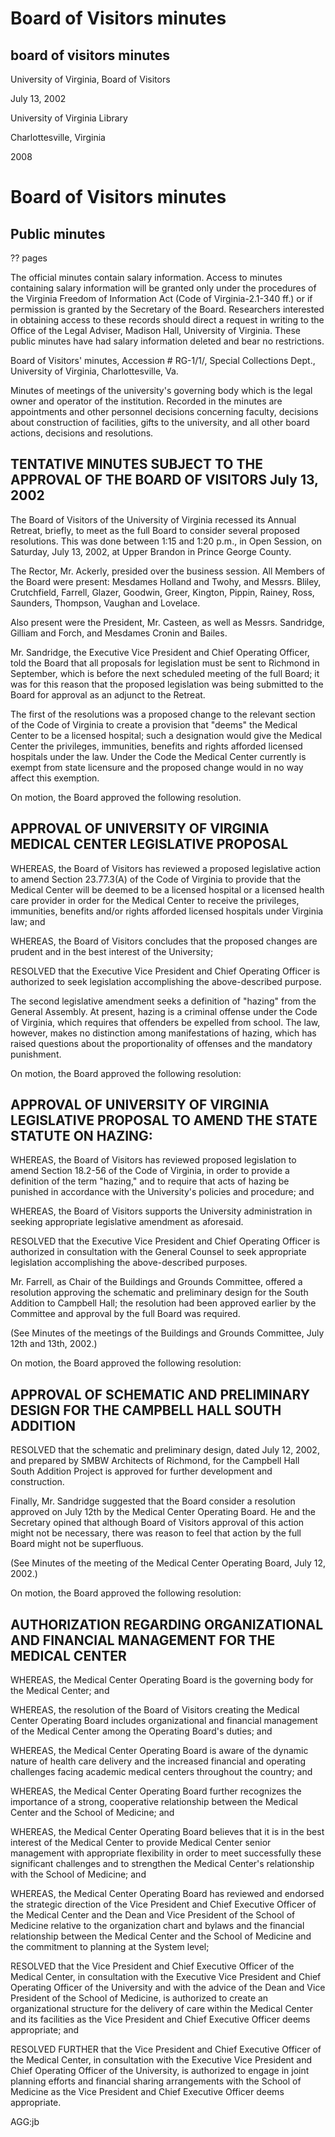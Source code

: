 <!-- llmmeta -->
<script type="application/ld+json">
{
"@context": "http://schema.org",
"@type": "Meeting",
"name": "Board Minutes",
"startDate": "2002-07-13T13:15:00",
"endDate": "2002-07-13T13:20:00",
"location": {
"@type": "Place",
"name": "Upper Brandon",
"address": {
"@type": "PostalAddress",
"addressLocality": "Prince George County",
"addressRegion": "Virginia",
"addressCountry": "USA"
}
},
"organizer": {
"@type": "Organization",
"name": "University of Virginia, Board of Visitors"
},
"keywords": "Board of Visitors, University of Virginia, minutes, legislative proposals",
"description": "Minutes of the Board of Visitors meeting held on July 13, 2002, including discussions on legislative proposals regarding the Medical Center and hazing.",
"attendee": \[
{
"@type": "Person",
"name": "Rector Mr. Ackerly"
},
{
"@type": "Person",
"name": "Mme. Holland"
},
{
"@type": "Person",
"name": "Mme. Twohy"
},
{
"@type": "Person",
"name": "Mr. Bliley"
},
{
"@type": "Person",
"name": "Mr. Crutchfield"
},
{
"@type": "Person",
"name": "Mr. Farrell"
},
{
"@type": "Person",
"name": "Mr. Glazer"
},
{
"@type": "Person",
"name": "Mr. Goodwin"
},
{
"@type": "Person",
"name": "Mr. Greer"
},
{
"@type": "Person",
"name": "Mr. Kington"
},
{
"@type": "Person",
"name": "Mr. Pippin"
},
{
"@type": "Person",
"name": "Mr. Rainey"
},
{
"@type": "Person",
"name": "Mr. Ross"
},
{
"@type": "Person",
"name": "Mr. Saunders"
},
{
"@type": "Person",
"name": "Mr. Thompson"
},
{
"@type": "Person",
"name": "Mr. Vaughan"
},
{
"@type": "Person",
"name": "Mr. Lovelace"
},
{
"@type": "Person",
"name": "Mr. Casteen"
},
{
"@type": "Person",
"name": "Mr. Sandridge"
},
{
"@type": "Person",
"name": "Mr. Gilliam"
},
{
"@type": "Person",
"name": "Mr. Forch"
},
{
"@type": "Person",
"name": "Mme. Cronin"
},
{
"@type": "Person",
"name": "Mme. Bailes"
}
],
"about": \[
{
"@type": "Legislation",
"name": "University of Virginia Medical Center Legislative Proposal"
},
{
"@type": "Legislation",
"name": "University of Virginia Legislative Proposal to Amend the State Statute on Hazing"
},
{
"@type": "Project",
"name": "Approval of Schematic and Preliminary Design for the Campbell Hall South Addition"
},
{
"@type": "Resolution",
"name": "Authorization Regarding Organizational and Financial Management for the Medical Center"
}
]
}

</script>
<!-- llmformatted -->
# Board of Visitors minutes

## board of visitors minutes

University of Virginia, Board of Visitors

July 13, 2002

University of Virginia Library

Charlottesville, Virginia

2008

# Board of Visitors minutes

## Public minutes

?? pages

The official minutes contain salary information. Access to minutes containing salary information will be granted only under the procedures of the Virginia Freedom of Information Act (Code of Virginia-2.1-340 ff.) or if permission is granted by the Secretary of the Board. Researchers interested in obtaining access to these records should direct a request in writing to the Office of the Legal Adviser, Madison Hall, University of Virginia. These public minutes have had salary information deleted and bear no restrictions.

Board of Visitors' minutes, Accession # RG-1/1/, Special Collections Dept., University of Virginia, Charlottesville, Va.

Minutes of meetings of the university's governing body which is the legal owner and operator of the institution. Recorded in the minutes are appointments and other personnel decisions concerning faculty, decisions about construction of facilities, gifts to the university, and all other board actions, decisions and resolutions.

## TENTATIVE MINUTES SUBJECT TO THE APPROVAL OF THE BOARD OF VISITORS July 13, 2002

The Board of Visitors of the University of Virginia recessed its Annual Retreat, briefly, to meet as the full Board to consider several proposed resolutions. This was done between 1:15 and 1:20 p.m., in Open Session, on Saturday, July 13, 2002, at Upper Brandon in Prince George County.

The Rector, Mr. Ackerly, presided over the business session. All Members of the Board were present: Mesdames Holland and Twohy, and Messrs. Bliley, Crutchfield, Farrell, Glazer, Goodwin, Greer, Kington, Pippin, Rainey, Ross, Saunders, Thompson, Vaughan and Lovelace.

Also present were the President, Mr. Casteen, as well as Messrs. Sandridge, Gilliam and Forch, and Mesdames Cronin and Bailes.

Mr. Sandridge, the Executive Vice President and Chief Operating Officer, told the Board that all proposals for legislation must be sent to Richmond in September, which is before the next scheduled meeting of the full Board; it was for this reason that the proposed legislation was being submitted to the Board for approval as an adjunct to the Retreat.

The first of the resolutions was a proposed change to the relevant section of the Code of Virginia to create a provision that "deems" the Medical Center to be a licensed hospital; such a designation would give the Medical Center the privileges, immunities, benefits and rights afforded licensed hospitals under the law. Under the Code the Medical Center currently is exempt from state licensure and the proposed change would in no way affect this exemption.

On motion, the Board approved the following resolution.

## APPROVAL OF UNIVERSITY OF VIRGINIA MEDICAL CENTER LEGISLATIVE PROPOSAL

WHEREAS, the Board of Visitors has reviewed a proposed legislative action to amend Section 23.77.3(A) of the Code of Virginia to provide that the Medical Center will be deemed to be a licensed hospital or a licensed health care provider in order for the Medical Center to receive the privileges, immunities, benefits and/or rights afforded licensed hospitals under Virginia law; and

WHEREAS, the Board of Visitors concludes that the proposed changes are prudent and in the best interest of the University;

RESOLVED that the Executive Vice President and Chief Operating Officer is authorized to seek legislation accomplishing the above-described purpose.

The second legislative amendment seeks a definition of "hazing" from the General Assembly. At present, hazing is a criminal offense under the Code of Virginia, which requires that offenders be expelled from school. The law, however, makes no distinction among manifestations of hazing, which has raised questions about the proportionality of offenses and the mandatory punishment.

On motion, the Board approved the following resolution:

## APPROVAL OF UNIVERSITY OF VIRGINIA LEGISLATIVE PROPOSAL TO AMEND THE STATE STATUTE ON HAZING:

WHEREAS, the Board of Visitors has reviewed proposed legislation to amend Section 18.2-56 of the Code of Virginia, in order to provide a definition of the term "hazing," and to require that acts of hazing be punished in accordance with the University's policies and procedure; and

WHEREAS, the Board of Visitors supports the University administration in seeking appropriate legislative amendment as aforesaid.

RESOLVED that the Executive Vice President and Chief Operating Officer is authorized in consultation with the General Counsel to seek appropriate legislation accomplishing the above-described purposes.

Mr. Farrell, as Chair of the Buildings and Grounds Committee, offered a resolution approving the schematic and preliminary design for the South Addition to Campbell Hall; the resolution had been approved earlier by the Committee and approval by the full Board was required.

(See Minutes of the meetings of the Buildings and Grounds Committee, July 12th and 13th, 2002.)

On motion, the Board approved the following resolution:

## APPROVAL OF SCHEMATIC AND PRELIMINARY DESIGN FOR THE CAMPBELL HALL SOUTH ADDITION

RESOLVED that the schematic and preliminary design, dated July 12, 2002, and prepared by SMBW Architects of Richmond, for the Campbell Hall South Addition Project is approved for further development and construction.

Finally, Mr. Sandridge suggested that the Board consider a resolution approved on July 12th by the Medical Center Operating Board. He and the Secretary opined that although Board of Visitors approval of this action might not be necessary, there was reason to feel that action by the full Board might not be superfluous.

(See Minutes of the meeting of the Medical Center Operating Board, July 12, 2002.)

On motion, the Board approved the following resolution:

## AUTHORIZATION REGARDING ORGANIZATIONAL AND FINANCIAL MANAGEMENT FOR THE MEDICAL CENTER

WHEREAS, the Medical Center Operating Board is the governing body for the Medical Center; and

WHEREAS, the resolution of the Board of Visitors creating the Medical Center Operating Board includes organizational and financial management of the Medical Center among the Operating Board's duties; and

WHEREAS, the Medical Center Operating Board is aware of the dynamic nature of health care delivery and the increased financial and operating challenges facing academic medical centers throughout the country; and

WHEREAS, the Medical Center Operating Board further recognizes the importance of a strong, cooperative relationship between the Medical Center and the School of Medicine; and

WHEREAS, the Medical Center Operating Board believes that it is in the best interest of the Medical Center to provide Medical Center senior management with appropriate flexibility in order to meet successfully these significant challenges and to strengthen the Medical Center's relationship with the School of Medicine; and

WHEREAS, the Medical Center Operating Board has reviewed and endorsed the strategic direction of the Vice President and Chief Executive Officer of the Medical Center and the Dean and Vice President of the School of Medicine relative to the organization chart and bylaws and the financial relationship between the Medical Center and the School of Medicine and the commitment to planning at the System level;

RESOLVED that the Vice President and Chief Executive Officer of the Medical Center, in consultation with the Executive Vice President and Chief Operating Officer of the University and with the advice of the Dean and Vice President of the School of Medicine, is authorized to create an organizational structure for the delivery of care within the Medical Center and its facilities as the Vice President and Chief Executive Officer deems appropriate; and

RESOLVED FURTHER that the Vice President and Chief Executive Officer of the Medical Center, in consultation with the Executive Vice President and Chief Operating Officer of the University, is authorized to engage in joint planning efforts and financial sharing arrangements with the School of Medicine as the Vice President and Chief Executive Officer deems appropriate.

AGG:jb
